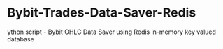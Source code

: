 # Bybit-Trades-Data-Saver-Redis
ython script - Bybit OHLC Data Saver using Redis in-memory key valued database
